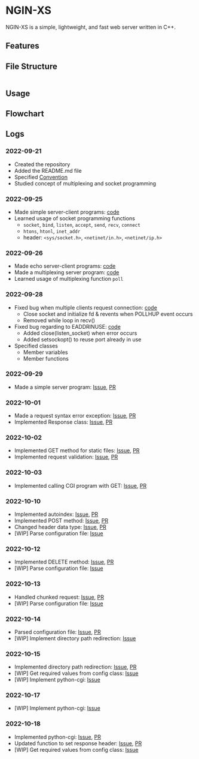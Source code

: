 # NGIN-XS

NGIN-XS is a simple, lightweight, and fast web server written in C++.

## Features

## File Structure

```

```

## Usage

## Flowchart

## Logs

### 2022-09-21

- Created the repository
- Added the README.md file
- Specified [Convention](https://github.com/srngch/ngin-xs/wiki)
- Studied concept of multiplexing and socket programming

### 2022-09-25

- Made simple server-client programs: [code](https://github.com/srngch/ngin-xs/tree/9309c3e0e98e2d3b5c8f3f20582ad97ef10812d1/example)
- Learned usage of socket programming functions
  - `socket`, `bind`, `listen`, `accept`, `send`, `recv`, `connect`
  - `htons`, `htonl`, `inet_addr`
  - header: `<sys/socket.h>`, `<netinet/in.h>`, `<netinet/ip.h>`

### 2022-09-26

- Made echo server-client programs: [code](https://github.com/srngch/ngin-xs/tree/c3c04ce095b1b02d5bd47fb7a59844b2ca0582e1/example)
- Made a multiplexing server program: [code](https://github.com/srngch/ngin-xs/tree/c6b55c5d99f3cf697c5fa0b18195dac41d578aab/example)
- Learned usage of multiplexing function `poll`

### 2022-09-28

- Fixed bug when multiple clients request connection: [code](https://github.com/srngch/ngin-xs/commit/59191f716e7169a5c5fd36d710b3b0417c2a0940)
  - Close socket and initialize fd & revents when POLLHUP event occurs
  - Removed while loop in recv()
- Fixed bug regarding to EADDRINUSE: [code](https://github.com/srngch/ngin-xs/commit/b6cc8b2da0165fbd7955a64daa59b6a69a5f0b47)
  - Added close(listen_socket) when error occurs
  - Added setsockopt() to reuse port already in use
- Specified classes
  - Member variables
  - Member functions

### 2022-09-29

- Made a simple server program: [Issue](https://github.com/srngch/ngin-xs/issues/1), [PR](https://github.com/srngch/ngin-xs/pull/2)

### 2022-10-01

- Made a request syntax error exception: [Issue](https://github.com/srngch/ngin-xs/issues/5), [PR](https://github.com/srngch/ngin-xs/pull/7)
- Implemented Response class: [Issue](https://github.com/srngch/ngin-xs/issues/6), [PR](https://github.com/srngch/ngin-xs/pull/8)

### 2022-10-02

- Implemented GET method for static files: [Issue](https://github.com/srngch/ngin-xs/issues/9), [PR](https://github.com/srngch/ngin-xs/pull/12)
- Implemented request validation: [Issue](https://github.com/srngch/ngin-xs/issues/10), [PR](https://github.com/srngch/ngin-xs/pull/11)

### 2022-10-03

- Implemented calling CGI program with GET: [Issue](https://github.com/srngch/ngin-xs/issues/15), [PR](https://github.com/srngch/ngin-xs/pull/16)

### 2022-10-10

- Implemented autoindex: [Issue](https://github.com/srngch/ngin-xs/issues/17), [PR](https://github.com/srngch/ngin-xs/pull/20)
- Implemented POST method: [Issue](https://github.com/srngch/ngin-xs/issues/14), [PR](https://github.com/srngch/ngin-xs/pull/22)
- Changed header data type: [Issue](https://github.com/srngch/ngin-xs/issues/24), [PR](https://github.com/srngch/ngin-xs/pull/26)
- [WIP] Parse configuration file: [Issue](https://github.com/srngch/ngin-xs/issues/18)

### 2022-10-12

- Implemented DELETE method: [Issue](https://github.com/srngch/ngin-xs/issues/21), [PR](https://github.com/srngch/ngin-xs/pull/28)
- [WIP] Parse configuration file: [Issue](https://github.com/srngch/ngin-xs/issues/18)

### 2022-10-13

- Handled chunked request: [Issue](https://github.com/srngch/ngin-xs/issues/30), [PR](https://github.com/srngch/ngin-xs/pull/33)
- [WIP] Parse configuration file: [Issue](https://github.com/srngch/ngin-xs/issues/18)

### 2022-10-14

- Parsed configuration file: [Issue](https://github.com/srngch/ngin-xs/issues/18), [PR](https://github.com/srngch/ngin-xs/pull/35)
- [WIP] Implement directory path redirection: [Issue](https://github.com/srngch/ngin-xs/issues/19)

### 2022-10-15

- Implemented directory path redirection: [Issue](https://github.com/srngch/ngin-xs/issues/19), [PR](https://github.com/srngch/ngin-xs/pull/36)
- [WIP] Get required values from config class: [Issue](https://github.com/srngch/ngin-xs/issues/34)
- [WIP] Implement python-cgi: [Issue](https://github.com/srngch/ngin-xs/issues/32)

### 2022-10-17

- [WIP] Implement python-cgi: [Issue](https://github.com/srngch/ngin-xs/issues/32)

### 2022-10-18

- Implemented python-cgi: [Issue](https://github.com/srngch/ngin-xs/issues/32), [PR](https://github.com/srngch/ngin-xs/pull/37)
- Updated function to set response header: [Issue](https://github.com/srngch/ngin-xs/issues/25), [PR](https://github.com/srngch/ngin-xs/pull/38)
- [WIP] Get required values from config class: [Issue](https://github.com/srngch/ngin-xs/issues/34)
